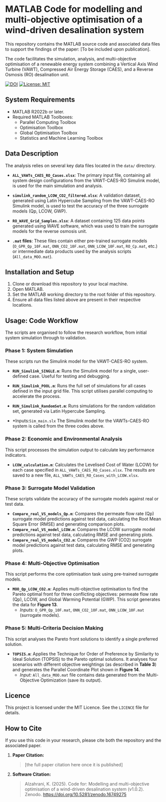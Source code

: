 # MATLAB Code for modelling and multi-objective optimisation of a wind-driven desalination system

This repository contains the MATLAB source code and associated data files to support the findings of the paper: [To be included upon publication].

The code facilitates the simulation, analysis, and multi-objective optimisation of a renewable energy system combining a Vertical Axis Wind Turbine (VAWT), Compressed Air Energy Storage (CAES), and a Reverse Osmosis (RO) desalination unit.

[![DOI](https://zenodo.org/badge/1032837679.svg)](https://doi.org/10.5281/zenodo.16749275)
[![License: MIT](https://img.shields.io/badge/License-MIT-yellow.svg)](https://opensource.org/licenses/MIT)

## System Requirements

* MATLAB R2022b or later.
* Required MATLAB Toolboxes:
    * Parallel Computing Toolbox
    * Optimisation Toolbox
    * Global Optimisation Toolbox
    * Statistics and Machine Learning Toolbox

## Data Description

The analysis relies on several key data files located in the `data/` directory.

* **`ALL_VAWTs_CAES_RO_Cases.xlsx`**: The primary input file, containing all system design configurations from the VAWT-CAES-RO Simulink model, is used for the main simulation and analysis.

* **`simulink_random_LCOW_CO2_filtered.xlsx`**: A validation dataset, generated using Latin Hypercube Sampling from the VAWT-CAES-RO Simulink model, is used to test the accuracy of the three surrogate models (Qp, LCOW, GWP).

* **`RO_WAVE_Grid_Samples.xlsx`**: A dataset containing 125 data points generated using WAVE software, which was used to train the surrogate models for the reverse osmosis unit.

* **`.mat` files**: These files contain either pre-trained surrogate models (`O_GPR_Qp_10F.mat`, `ONN_CO2_10F.mat`, `ONN_LCOW_10F.mat`, `RO_Cp.mat`, etc.) or intermediate data products used by the analysis scripts (`All_data_MOO.mat`).

## Installation and Setup

1.  Clone or download this repository to your local machine.
2.  Open MATLAB.
3.  Set the MATLAB working directory to the root folder of this repository.
4.  Ensure all data files listed above are present in their respective locations.

## Usage: Code Workflow

The scripts are organised to follow the research workflow, from initial system simulation through to validation.

### Phase 1: System Simulation

These scripts run the Simulink model for the VAWT-CAES-RO system.

* **`RUN_Simulink_SINGLE.m`**: Runs the Simulink model for a single, user-defined case. Useful for testing and debugging.
* **`RUN_Simulink_POOL.m`**: Runs the full set of simulations for all cases defined in the input grid file. This script utilises parallel computing to accelerate the process.
* **`RUN_Simulink_RandomSet.m`**: Runs simulations for the random validation set, generated via Latin Hypercube Sampling.

* *Inputs:`Sim_main.slx` The Simulink model for the VAWTs-CAES-RO system is called from the three codes above.


### Phase 2: Economic and Environmental Analysis

This script processes the simulation output to calculate key performance indicators.

* **`LCOW_calculation.m`**: Calculates the Levelised Cost of Water (LCOW) for each case specified in `ALL_VAWTs_CAES_RO_Cases.xlsx`. The results are saved to a new file, `ALL_VAWTs_CAES_RO_Cases_with_LCOW.xlsx`.

### Phase 3: Surrogate Model Validation

These scripts validate the accuracy of the surrogate models against real or test data.

* **`Compare_real_VS_models_Qp.m`**: Compares the permeate flow rate (Qp) surrogate model predictions against test data, calculating the Root Mean Square Error (RMSE) and generating comparison plots.
* **`Compare_real_VS_model_LCOW.m`**: Compares the LCOW surrogate model predictions against test data, calculating RMSE and generating plots.
* **`Compare_real_VS_models_CO2.m`**: Compares the GWP (CO2) surrogate model predictions against test data, calculating RMSE and generating plots.

### Phase 4: Multi-Objective Optimisation

This script performs the core optimisation task using pre-trained surrogate models.

* **`MOO_Qp_LCOW_CO2.m`**: Applies multi-objective optimisation to find the Pareto optimal front for three conflicting objectives: permeate flow rate (Qp), LCOW, and Global Warming Potential (GWP). This script generates the data for **Figure 13**.
    * *Inputs:* `O_GPR_Qp_10F.mat`, `ONN_CO2_10F.mat`, `ONN_LCOW_10F.mat` (surrogate models).

### Phase 5: Multi-Criteria Decision Making

This script analyses the Pareto front solutions to identify a single preferred solution.

* **`TOPSIS.m`**: Applies the Technique for Order of Preference by Similarity to Ideal Solution (TOPSIS) to the Pareto optimal solutions. It analyses four scenarios with different objective weightings (as described in **Table 3**) and generates the Parallel Coordinate Plot shown in **Figure 14**.
    * *Input:* `All_data_MOO.mat` file contains data generated from the Multi-Objective Optimization (save its output).


## Licence

This project is licensed under the MIT Licence. See the `LICENCE` file for details.

## How to Cite

If you use this code in your research, please cite both the repository and the associated paper.

1.  **Paper Citation:**
    > [the full paper citation here once it is published]

2.  **Software Citation:**
    > Alzahrani, K. (2025). Code for: Modelling and multi-objective optimisation of a wind-driven desalination system (v1.0.2). Zenodo. https://doi.org/10.5281/zenodo.16749275